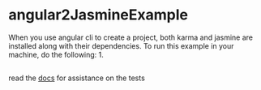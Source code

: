 # angular2JasmineExample
When you use angular cli to create a project, both karma and jasmine are installed along with their dependencies.  To run this example in your machine, do the following:
1. 
##
read the [docs](https://github.com/jorgeperez99/angular2JasmineExample/blob/master/docs/Testing%20Types.md) for assistance on the tests
